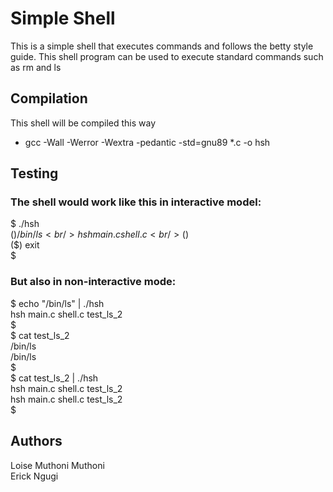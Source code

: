 # Simple Shell
This is a simple shell that executes commands and follows
the betty style guide. This shell program can be used to execute
standard commands such as rm and ls

## Compilation
This shell will be compiled this way

- gcc -Wall -Werror -Wextra -pedantic -std=gnu89 *.c -o hsh

## Testing
### The shell would work like this in interactive model: <br />
   $ ./hsh <br />
  ($) /bin/ls <br />
   hsh main.c shell.c <br />
  ($) <br />
  ($) exit <br />
   $ <br />
### But also in non-interactive mode: <br />
  $ echo "/bin/ls" | ./hsh <br />
  hsh main.c shell.c test_ls_2 <br />
  $ <br />
  $ cat test_ls_2 <br />
  /bin/ls <br />
  /bin/ls <br />
  $ <br />
  $ cat test_ls_2 | ./hsh <br />
  hsh main.c shell.c test_ls_2 <br />
  hsh main.c shell.c test_ls_2 <br />
  $ <br />

## Authors

Loise Muthoni Muthoni <br />
Erick Ngugi <br />

